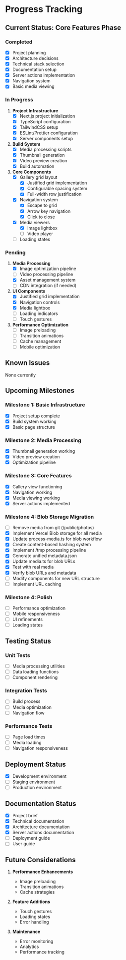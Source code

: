# Progress Tracking

## Current Status: Core Features Phase

### Completed
- [x] Project planning
- [x] Architecture decisions
- [x] Technical stack selection
- [x] Documentation setup
- [x] Server actions implementation
- [x] Navigation system
- [x] Basic media viewing

### In Progress
1. **Project Infrastructure**
   - [x] Next.js project initialization
   - [x] TypeScript configuration
   - [x] TailwindCSS setup
   - [x] ESLint/Prettier configuration
   - [x] Server components setup

2. **Build System**
   - [x] Media processing scripts
   - [x] Thumbnail generation
   - [x] Video preview creation
   - [x] Build automation

3. **Core Components**
   - [x] Gallery grid layout
     - [x] Justified grid implementation
     - [x] Configurable spacing system
     - [x] Full-width row justification
   - [x] Navigation system
     - [x] Escape to grid
     - [x] Arrow key navigation
     - [x] Click to close
   - [x] Media viewers
     - [x] Image lightbox
     - [ ] Video player
   - [ ] Loading states

### Pending
1. **Media Processing**
   - [x] Image optimization pipeline
   - [ ] Video processing pipeline
   - [x] Asset management system
   - [ ] CDN integration (if needed)

2. **UI Components**
   - [x] Justified grid implementation
   - [x] Navigation controls
   - [x] Media lightbox
   - [ ] Loading indicators
   - [ ] Touch gestures

3. **Performance Optimization**
   - [ ] Image preloading
   - [ ] Transition animations
   - [ ] Cache management
   - [ ] Mobile optimization

## Known Issues
None currently

## Upcoming Milestones

### Milestone 1: Basic Infrastructure
- [x] Project setup complete
- [x] Build system working
- [x] Basic page structure

### Milestone 2: Media Processing
- [x] Thumbnail generation working
- [x] Video preview creation
- [x] Optimization pipeline

### Milestone 3: Core Features
- [x] Gallery view functioning
- [x] Navigation working
- [x] Media viewing working
- [x] Server actions implemented

### Milestone 4: Blob Storage Migration
- [ ] Remove media from git (/public/photos)
- [x] Implement Vercel Blob storage for all media
- [x] Update process-media.ts for blob workflow
- [x] Create content-based hashing system
- [x] Implement /tmp processing pipeline
- [x] Generate unified metadata.json
- [x] Update media.ts for blob URLs
- [x] Test with real media
- [x] Verify blob URLs and metadata
- [ ] Modify components for new URL structure
- [ ] Implement URL caching

### Milestone 4: Polish
- [ ] Performance optimization
- [ ] Mobile responsiveness
- [ ] UI refinements
- [ ] Loading states

## Testing Status

### Unit Tests
- [ ] Media processing utilities
- [ ] Data loading functions
- [ ] Component rendering

### Integration Tests
- [ ] Build process
- [ ] Media optimization
- [ ] Navigation flow

### Performance Tests
- [ ] Page load times
- [ ] Media loading
- [ ] Navigation responsiveness

## Deployment Status
- [x] Development environment
- [ ] Staging environment
- [ ] Production environment

## Documentation Status
- [x] Project brief
- [x] Technical documentation
- [x] Architecture documentation
- [x] Server actions documentation
- [ ] Deployment guide
- [ ] User guide

## Future Considerations
1. **Performance Enhancements**
   - Image preloading
   - Transition animations
   - Cache strategies

2. **Feature Additions**
   - Touch gestures
   - Loading states
   - Error handling

3. **Maintenance**
   - Error monitoring
   - Analytics
   - Performance tracking
